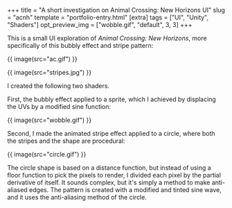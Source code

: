 +++
title = "A short investigation on Animal Crossing: New Horizons UI"
slug = "acnh"
template = "portfolio-entry.html"
[extra]
tags = ["UI", "Unity", "Shaders"]
opt_preview_img = ["wobble.gif", "default", 3, 3]
+++

This is a small UI exploration of _Animal Crossing: New Horizons_, more specifically of this bubbly effect and stripe pattern:

{{ image(src="ac.gif") }}

{{ image(src="stripes.jpg") }}

I created the following two shaders.

First, the bubbly effect applied to a sprite, which I achieved by displacing the UVs by a modified sine function:

{{ image(src="wobble.gif") }}

Second, I made the animated stripe effect applied to a circle, where both the stripes and the shape are procedural:

{{ image(src="circle.gif") }}

The circle shape is based on a distance function, but instead of using a floor function to pick the pixels to render, I divided each pixel by the partial derivative of itself. It sounds complex, but it's simply a method to make anti-aliased edges. The pattern is created with a modified and tinted sine wave, and it uses the anti-aliasing method of the circle.